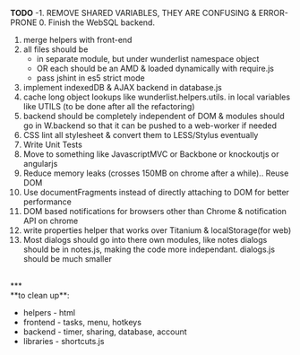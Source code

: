 **TODO**
-1. REMOVE SHARED VARIABLES, THEY ARE CONFUSING & ERROR-PRONE
0. Finish the WebSQL backend.
1. merge helpers with front-end
2. all files should be 
   + in separate module, but under wunderlist namespace object
   + OR each should be an AMD & loaded dynamically with require.js
   + pass jshint in es5 strict mode
3. implement indexedDB & AJAX backend in database.js
4. cache long object lookups like wunderlist.helpers.utils. in local variables like UTILS (to be done after all the refactoring)
5. backend should be completely independent of DOM & modules should go in W.backend so that it can be pushed to a web-worker if needed
6. CSS lint all stylesheet & convert them to LESS/Stylus eventually
7. Write Unit Tests 
8. Move to something like JavascriptMVC or Backbone or knockoutjs or angularjs
9. Reduce memory leaks (crosses 150MB on chrome after a while).. Reuse DOM 
10. Use documentFragments instead of directly attaching to DOM for better performance
11. DOM based notifications for browsers other than Chrome & notification API on chrome
12. write properties helper that works over Titanium & localStorage(for web)
13. Most dialogs should go into there own modules, like notes dialogs should be in notes.js, making the code more independant. dialogs.js should be much smaller

<br/>
***

<br/>
**to clean up**:

 * helpers - html
 * frontend - tasks, menu, hotkeys
 * backend - timer, sharing, database, account
 * libraries - shortcuts.js